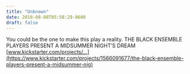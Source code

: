```yaml
---
title: "Unknown"
date: 2018-08-08T05:58:29-0600
draft: false
---
```


You could be the one to make this play a reality. THE BLACK ENSEMBLE PLAYERS PRESENT A MIDSUMMER NIGHT’S DREAM [www.kickstarter.com/projects/…](https://www.kickstarter.com/projects/1566091677/the-black-ensemble-players-present-a-midsummer-nig)
